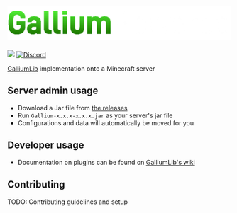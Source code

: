 ![Gallium Logo](./.github/assets/GalliumPowered.png)
--------------------------------------------------------------------------------------------
![](https://github.com/GalliumPowered/Gallium/workflows/Java%20CI%20with%20Gradle/badge.svg)
[![Discord](https://img.shields.io/discord/850534433274462220.svg?label=&logo=discord&logoColor=ffffff&color=7389D8&labelColor=6A7EC2)](https://discord.gg/nMGg42rnt3)

[GalliumLib](https://github.com/GalliumPowered/GalliumLib/) implementation onto a Minecraft server

## Server admin usage
* Download a Jar file from [the releases](https://github.com/GalliumPowered/Gallium/releases/)
* Run `Gallium-x.x.x-x.x.x.jar` as your server's jar file
* Configurations and data will automatically be moved for you

## Developer usage
* Documentation on plugins can be found on [GalliumLib's wiki](https://github.com/GalliumPowered/GalliumLib/wiki)

## Contributing
TODO: Contributing guidelines and setup
